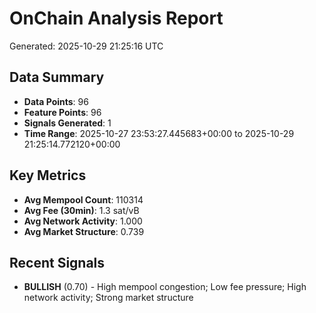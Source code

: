 # OnChain Analysis Report
Generated: 2025-10-29 21:25:16 UTC

## Data Summary
- **Data Points**: 96
- **Feature Points**: 96
- **Signals Generated**: 1
- **Time Range**: 2025-10-27 23:53:27.445683+00:00 to 2025-10-29 21:25:14.772120+00:00

## Key Metrics
- **Avg Mempool Count**: 110314
- **Avg Fee (30min)**: 1.3 sat/vB
- **Avg Network Activity**: 1.000
- **Avg Market Structure**: 0.739

## Recent Signals
- **BULLISH** (0.70) - High mempool congestion; Low fee pressure; High network activity; Strong market structure
